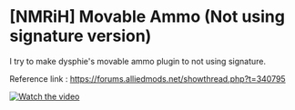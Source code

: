 # [NMRiH] Movable Ammo (Not using signature version)
I try to make dysphie's movable ammo plugin to not using signature.

Reference link :
https://forums.alliedmods.net/showthread.php?t=340795

[![Watch the video](https://img.youtube.com/vi/z7KZyT8aGQU/3.jpg)](https://www.youtube.com/watch?v=z7KZyT8aGQU)
